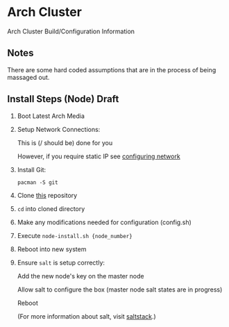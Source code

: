 # Arch Cluster #

Arch Cluster Build/Configuration Information

## Notes ##

There are some hard coded assumptions that are in the process of being massaged
out.

## Install Steps (Node) Draft ##

1.  Boot Latest Arch Media

2.  Setup Network Connections:

    This is (/ should be) done for you

    However, if you require static IP see
    [configuring network][archConfigNetwork]

3.  Install Git:

    `pacman -S git`

4.  Clone [this] repository

5.  `cd` into cloned directory

6.  Make any modifications needed for configuration (config.sh)

7.  Execute `node-install.sh {node_number}`

8.  Reboot into new system

9.  Ensure `salt` is setup correctly:

    Add the new node's key on the master node

    Allow salt to configure the box (master node salt states are in progress)

    Reboot

    (For more information about salt, visit [saltstack].)

[archConfigNetwork]:[https://wiki.archlinux.org/index.php/Configuring_network]
[this]:[https://github.com/mpitx/arch.cluster.git]
[saltstack]:[http://docs.saltstack.org/]
